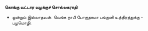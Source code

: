 **கொங்கு வட்டார வழக்குச் சொல்லகராதி**
- ஒன்றும் இல்லாதவன். வெங்க நாயி போகுதாமா பங்குனி உத்திரத்துக்கு - பழமொழி.

